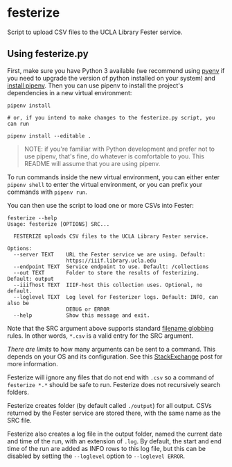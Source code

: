 # festerize
Script to upload CSV files to the UCLA Library Fester service.

## Using festerize.py

First, make sure you have Python 3 available (we recommend using [pyenv](https://github.com/pyenv/pyenv) if you need to 
upgrade the version of python installed on your system)  and [install pipenv](https://pipenv.kennethreitz.org/en/latest/#install-pipenv-today). Then you can use pipenv to install the project's dependencies in a new virtual environment: 

```
pipenv install

# or, if you intend to make changes to the festerize.py script, you can run

pipenv install --editable .

```
> NOTE: if you're familiar with Python development and prefer not to use
> pipenv, that's fine, do whatever is comfortable to you. This README will assume
> that you are using pipenv.

To run commands inside the new virtual environment, you can either enter `pipenv shell` to enter the virtual environment, or you can prefix your commands with `pipenv run`.

You can then use the script to load one or more CSVs into Fester:

```
festerize --help
Usage: festerize [OPTIONS] SRC...

  FESTERIZE uploads CSV files to the UCLA Library Fester service.

Options:
  --server TEXT    URL the Fester service we are using. Default:
                   https://iiif.library.ucla.edu
  --endpoint TEXT  Service endpoint to use. Default: /collections
  --out TEXT       Folder to store the results of festerizing. Default: output
  --iiifhost TEXT  IIIF-host this collection uses. Optional, no default.
  --loglevel TEXT  Log level for Festerizer logs. Default: INFO, can also be
                   DEBUG or ERROR
  --help           Show this message and exit.
```

Note that the SRC argument above supports standard [filename globbing](https://en.wikipedia.org/wiki/Glob_(programming))
rules. In other words, `*.csv` is a valid entry for the SRC argument.

*There are limits* to how many arguments can be sent to a command. This depends
on your OS and its configuration. See this [StackExchange](https://unix.stackexchange.com/questions/110282/cp-max-source-files-number-arguments-for-copy-utility)
post for more information.

Festerize will ignore any files that do not end with `.csv` so
a command of `festerize *.*` should be safe to run. Festerize does not
recursively search folders.

Festerize creates folder (by default called `./output`) for all output. CSVs returned
by the Fester service are stored there, with the same name as the SRC file.

Festerize also creates a log file in the output folder, named the current date and
time of the run, with an extension of `.log`. By default, the start and end time
of the run are added as INFO rows to this log file, but this can be disabled
by setting the `--loglevel` option to `--loglevel ERROR`.
